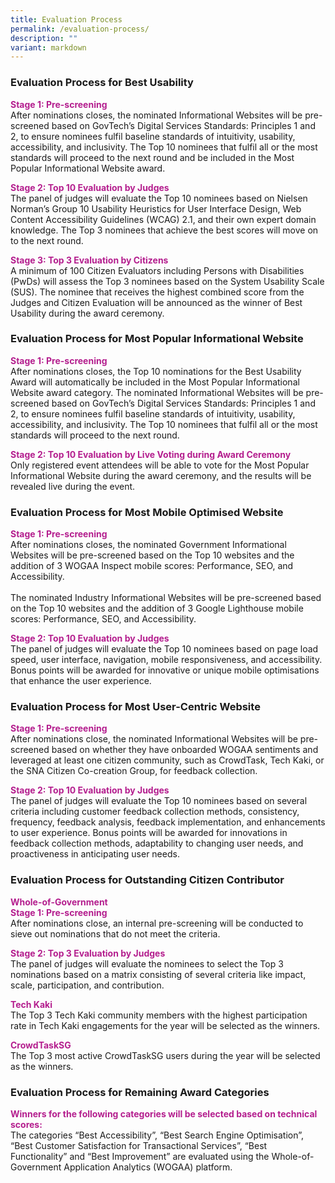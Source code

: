 ```yaml
---
title: Evaluation Process
permalink: /evaluation-process/
description: ""
variant: markdown
---
```

<style type="text/css">
.content h4 {
    color: #B41E8E;
    font-weight: 700;
}
</style>
<h3>Evaluation Process for Best Usability</h3>
<p><strong style="color:#B41E8E;">Stage 1: Pre-screening</strong><br>
After nominations closes, the nominated Informational Websites will be pre-screened based on GovTech’s Digital Services Standards: Principles 1 and 2, to ensure nominees fulfil baseline standards of intuitivity, usability, accessibility, and inclusivity. The Top 10 nominees that fulfil all or the most standards will proceed to the next round and be included in the Most Popular Informational Website award.</p>
<p><strong style="color:#B41E8E;">Stage 2: Top 10 Evaluation by Judges</strong><br>
The panel of judges will evaluate the Top 10 nominees based on Nielsen Norman’s Group 10 Usability Heuristics for User Interface Design, Web Content Accessibility Guidelines (WCAG) 2.1, and their own expert domain knowledge. The Top 3 nominees that achieve the best scores will move on to the next round.</p>
<p><strong style="color:#B41E8E;">Stage 3: Top 3 Evaluation by Citizens</strong><br>
A minimum of 100 Citizen Evaluators including Persons with Disabilities (PwDs) will assess the Top 3 nominees based on the System Usability Scale (SUS). The nominee that receives the highest combined score from the Judges and Citizen Evaluation will be announced as the winner of Best Usability during the award ceremony.</p>
<h3>Evaluation Process for Most Popular Informational Website</h3>
<p><strong style="color:#B41E8E;">Stage 1: Pre-screening</strong><br>
After nominations closes, the Top 10 nominations for the Best Usability Award will automatically be included in the Most Popular Informational Website award category. The nominated Informational Websites will be pre-screened based on GovTech’s Digital Services Standards: Principles 1 and 2, to ensure nominees fulfil baseline standards of intuitivity, usability, accessibility, and inclusivity. The Top 10 nominees that fulfil all or the most standards will proceed to the next round.</p>
<p><strong style="color:#B41E8E;">Stage 2: Top 10 Evaluation by Live Voting during Award Ceremony</strong><br>
Only registered event attendees will be able to vote for the Most Popular Informational Website during the award ceremony, and the results will be revealed live during the event.</p>
<h3>Evaluation Process for Most Mobile Optimised Website</h3>
<p><strong style="color:#B41E8E;">Stage 1: Pre-screening</strong><br>
After nominations closes, the nominated Government Informational Websites will be pre-screened based on the Top 10 websites and the addition of 3 WOGAA Inspect mobile scores: Performance, SEO, and Accessibility.<br><br>
The nominated Industry Informational Websites will be pre-screened based on the Top 10 websites and the addition of 3 Google Lighthouse mobile scores: Performance, SEO, and Accessibility.</p>
<p><strong style="color:#B41E8E;">Stage 2: Top 10 Evaluation by Judges</strong><br>
The panel of judges will evaluate the Top 10 nominees based on page load speed, user interface, navigation, mobile responsiveness, and accessibility. Bonus points will be awarded for innovative or unique mobile optimisations that enhance the user experience.
</p><h3>Evaluation Process for Most User-Centric Website</h3>
<p><strong style="color:#B41E8E;">Stage 1: Pre-screening</strong><br>
After nominations close, the nominated Informational Websites will be pre-screened based on whether they have onboarded WOGAA sentiments and leveraged at least one citizen community, such as CrowdTask, Tech Kaki, or the SNA Citizen Co-creation Group, for feedback collection.</p>
<p><strong style="color:#B41E8E;">Stage 2: Top 10 Evaluation by Judges</strong><br>
The panel of judges will evaluate the Top 10 nominees based on several criteria including customer feedback collection methods, consistency, frequency, feedback analysis, feedback implementation, and enhancements to user experience. Bonus points will be awarded for innovations in feedback collection methods, adaptability to changing user needs, and proactiveness in anticipating user needs.</p>
<h3>Evaluation Process for Outstanding Citizen Contributor</h3>
<p><strong style="color:#B41E8E;">Whole-of-Government<br>
Stage 1: Pre-screening</strong><br>
After nominations close, an internal pre-screening will be conducted to sieve out nominations that do not meet the criteria.</p>
<p><strong style="color:#B41E8E;">Stage 2: Top 3 Evaluation by Judges</strong><br>
The panel of judges will evaluate the nominees to select the Top 3 nominations based on a matrix consisting of several criteria like impact, scale, participation, and contribution.</p>
<p><strong style="color:#B41E8E;">Tech Kaki</strong><br>
The Top 3 Tech Kaki community members with the highest participation rate in Tech Kaki engagements for the year will be selected as the winners.</p>
<p><strong style="color:#B41E8E;">CrowdTaskSG</strong><br>
The Top 3 most active CrowdTaskSG users during the year will be selected as the winners.</p>
<h3>Evaluation Process for Remaining Award Categories</h3>
<p><strong style="color:#B41E8E;">Winners for the following categories will be selected based on technical scores:</strong><br>
The categories “Best Accessibility”, “Best Search Engine Optimisation”, “Best Customer Satisfaction for Transactional Services”, “Best Functionality” and “Best Improvement” are evaluated using the Whole-of-Government Application Analytics (WOGAA) platform.</p>